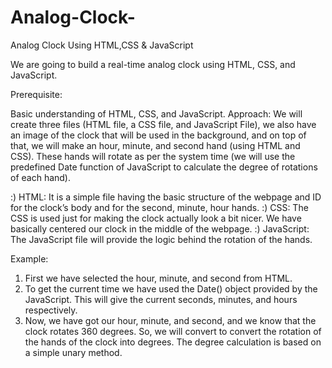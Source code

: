 # Analog-Clock-
Analog Clock Using HTML,CSS & JavaScript

We are going to build a real-time analog clock using HTML, CSS, and JavaScript.

Prerequisite:

Basic understanding of HTML, CSS, and JavaScript.
Approach: We will create three files (HTML file, a CSS file, and JavaScript File), we also have an image of the clock that will be used in the background, and on top of that, we will make an hour, minute, and second hand (using HTML and CSS). These hands will rotate as per the system time (we will use the predefined Date function of JavaScript to calculate the degree of rotations of each hand).

:) HTML: It is a simple file having the basic structure of the webpage and ID for the clock’s body and for the second, minute, hour hands.
:) CSS: The CSS is used just for making the clock actually look a bit nicer. We have basically centered our clock in the middle of the webpage.
:) JavaScript: The JavaScript file will provide the logic behind the rotation of the hands.

Example:

1) First we have selected the hour, minute, and second from HTML.
2) To get the current time we have used the Date() object provided by the JavaScript. This will give the current seconds, minutes, and hours respectively.
3) Now, we have got our hour, minute, and second, and we know that the clock rotates 360 degrees. So, we will convert to convert the rotation of the hands of the clock into degrees. The degree calculation is based on a simple unary method.
